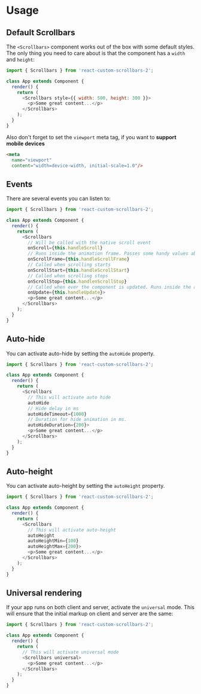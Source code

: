 # Usage

## Default Scrollbars

The `<Scrollbars>` component works out of the box with some default styles. The only thing you need to care about is that the component has a `width` and `height`:

```javascript
import { Scrollbars } from 'react-custom-scrollbars-2';

class App extends Component {
  render() {
    return (
      <Scrollbars style={{ width: 500, height: 300 }}>
        <p>Some great content...</p>
      </Scrollbars>
    );
  }
}
```

Also don't forget to set the `viewport` meta tag, if you want to **support mobile devices**

```html
<meta
  name="viewport"
  content="width=device-width, initial-scale=1.0"/>
```

## Events

There are several events you can listen to:

```javascript
import { Scrollbars } from 'react-custom-scrollbars-2';

class App extends Component {
  render() {
    return (
      <Scrollbars
        // Will be called with the native scroll event
        onScroll={this.handleScroll}
        // Runs inside the animation frame. Passes some handy values about the current scroll position
        onScrollFrame={this.handleScrollFrame}
        // Called when scrolling starts
        onScrollStart={this.handleScrollStart}
        // Called when scrolling stops
        onScrollStop={this.handlenScrollStop}
        // Called when ever the component is updated. Runs inside the animation frame
        onUpdate={this.handleUpdate}>
        <p>Some great content...</p>
      </Scrollbars>
    );
  }
}
```


## Auto-hide

You can activate auto-hide by setting the `autoHide` property.

```javascript
import { Scrollbars } from 'react-custom-scrollbars-2';

class App extends Component {
  render() {
    return (
      <Scrollbars
        // This will activate auto hide
        autoHide
        // Hide delay in ms
        autoHideTimeout={1000}
        // Duration for hide animation in ms.
        autoHideDuration={200}>
        <p>Some great content...</p>
      </Scrollbars>
    );
  }
}
```

## Auto-height

You can activate auto-height by setting the `autoHeight` property.
```javascript
import { Scrollbars } from 'react-custom-scrollbars-2';

class App extends Component {
  render() {
    return (
      <Scrollbars
        // This will activate auto-height
        autoHeight
        autoHeightMin={100}
        autoHeightMax={200}>
        <p>Some great content...</p>
      </Scrollbars>
    );
  }
}
```

## Universal rendering

If your app runs on both client and server, activate the `universal` mode. This will ensure that the initial markup on client and server are the same:

```javascript
import { Scrollbars } from 'react-custom-scrollbars-2';

class App extends Component {
  render() {
    return (
      // This will activate universal mode
      <Scrollbars universal>
        <p>Some great content...</p>
      </Scrollbars>
    );
  }
}
```
